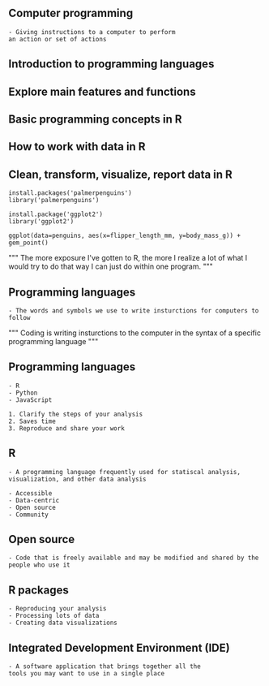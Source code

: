 ## Computer programming
    - Giving instructions to a computer to perform
    an action or set of actions

## Introduction to programming languages
## Explore main features and functions
## Basic programming concepts in R
## How to work with data in R
## Clean, transform, visualize, report data in R

```
install.packages('palmerpenguins')
library('palmerpenguins')

install.package('ggplot2')
library('ggplot2')

ggplot(data=penguins, aes(x=flipper_length_mm, y=body_mass_g)) + gem_point()

```

"""
The more exposure I've gotten to R, the more I realize a lot of
what I would try to do that way I can just do within one program.
"""

## Programming languages
    - The words and symbols we use to write insturctions for computers to follow

"""
Coding is writing insturctions to the computer in the syntax of a specific programming language
"""

## Programming languages
    - R
    - Python
    - JavaScript

    1. Clarify the steps of your analysis
    2. Saves time
    3. Reproduce and share your work

## R
    - A programming language frequently used for statiscal analysis, visualization, and other data analysis

    - Accessible
    - Data-centric
    - Open source
    - Community

## Open source
    - Code that is freely available and may be modified and shared by the people who use it

## R packages
    - Reproducing your analysis
    - Processing lots of data
    - Creating data visualizations

## Integrated Development Environment (IDE)
    - A software application that brings together all the
    tools you may want to use in a single place


